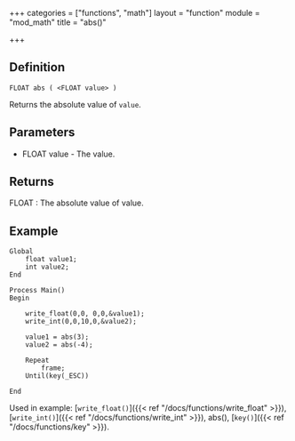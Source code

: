 +++
categories = ["functions", "math"]
layout = "function"
module = "mod_math"
title = "abs()"

+++

## Definition

    FLOAT abs ( <FLOAT value> )

Returns the absolute value of `value`.

## Parameters

- FLOAT value - The value.

## Returns

FLOAT : The absolute value of value.

## Example

```
Global
    float value1;
    int value2;
End

Process Main()
Begin

    write_float(0,0, 0,0,&value1);
    write_int(0,0,10,0,&value2);

    value1 = abs(3);
    value2 = abs(-4);

    Repeat
        frame;
    Until(key(_ESC))

End
```

Used in example: [`write_float()`]({{< ref "/docs/functions/write_float" >}}), [`write_int()`]({{< ref "/docs/functions/write_int" >}}), abs(), [`key()`]({{< ref "/docs/functions/key" >}}).
